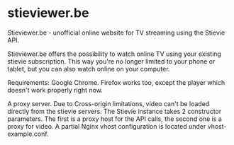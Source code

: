 # stieviewer.be
Stieviewer.be - unofficial online website for TV streaming using the Stievie API.

Stieviewer.be offers the possibility to watch online TV using your existing stievie subscription. This way you're no longer limited to your phone or tablet, but you can also watch online on your computer.

Requirements:
Google Chrome. Firefox works too, except the player which doesn't work properly right now.

A proxy server.
Due to Cross-origin limitations, video can't be loaded directly from the stievie servers.
The Stievie instance takes 2 constructor parameters. The first is a proxy host for the API calls, the second one is a proxy for video. A partial Nginx vhost configuration is located under vhost-example.conf.
